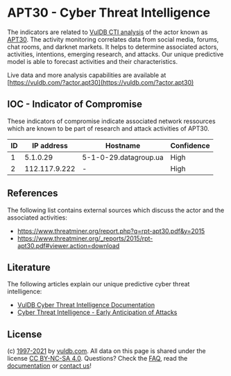 # APT30 - Cyber Threat Intelligence

The indicators are related to [VulDB CTI analysis](https://vuldb.com/?doc.cti) of the actor known as [APT30](https://vuldb.com/?actor.apt30). The activity monitoring correlates data from social media, forums, chat rooms, and darknet markets. It helps to determine associated actors, activities, intentions, emerging research, and attacks. Our unique predictive model is able to forecast activities and their characteristics.

Live data and more analysis capabilities are available at [https://vuldb.com/?actor.apt30](https://vuldb.com/?actor.apt30)

## IOC - Indicator of Compromise

These indicators of compromise indicate associated network ressources which are known to be part of research and attack activities of APT30.

ID | IP address | Hostname | Confidence
-- | ---------- | -------- | ----------
1 | 5.1.0.29 | 5-1-0-29.datagroup.ua | High
2 | 112.117.9.222 | - | High

## References

The following list contains external sources which discuss the actor and the associated activities:

* https://www.threatminer.org/report.php?q=rpt-apt30.pdf&y=2015
* https://www.threatminer.org/_reports/2015/rpt-apt30.pdf#viewer.action=download

## Literature

The following articles explain our unique predictive cyber threat intelligence:

* [VulDB Cyber Threat Intelligence Documentation](https://vuldb.com/?doc.cti)
* [Cyber Threat Intelligence - Early Anticipation of Attacks](https://www.scip.ch/en/?labs.20201022)

## License

(c) [1997-2021](https://vuldb.com/?doc.changelog) by [vuldb.com](https://vuldb.com/?doc.about). All data on this page is shared under the license [CC BY-NC-SA 4.0](https://creativecommons.org/licenses/by-nc-sa/4.0/). Questions? Check the [FAQ](https://vuldb.com/?doc.faq), read the [documentation](https://vuldb.com/?doc) or [contact us](https://vuldb.com/?contact)!

